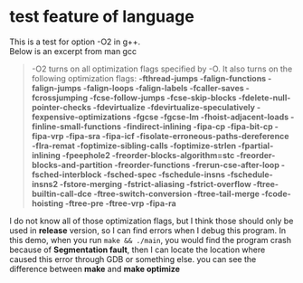 # test feature of language
This is a test for option -O2 in g++.  
Below is an excerpt from man gcc  
> -O2 turns on all optimization flags specified by -O.  It also turns on the following optimization flags: **-fthread-jumps -falign-functions  -falign-jumps
-falign-loops  -falign-labels -fcaller-saves -fcrossjumping -fcse-follow-jumps  -fcse-skip-blocks -fdelete-null-pointer-checks -fdevirtualize
-fdevirtualize-speculatively -fexpensive-optimizations -fgcse  -fgcse-lm -fhoist-adjacent-loads -finline-small-functions -findirect-inlining -fipa-cp
-fipa-bit-cp -fipa-vrp -fipa-sra -fipa-icf -fisolate-erroneous-paths-dereference -flra-remat -foptimize-sibling-calls -foptimize-strlen -fpartial-inlining
-fpeephole2 -freorder-blocks-algorithm=stc -freorder-blocks-and-partition -freorder-functions -frerun-cse-after-loop -fsched-interblock  -fsched-spec
-fschedule-insns  -fschedule-insns2 -fstore-merging -fstrict-aliasing -fstrict-overflow -ftree-builtin-call-dce -ftree-switch-conversion -ftree-tail-merge
-fcode-hoisting -ftree-pre -ftree-vrp -fipa-ra**

I do not know all of those optimization flags, but I think those should only be used in **release** version, so I can find errors when I debug this program. 
In this demo, when you run `make && ./main`, you would find the program crash because of **Segmentation fault**, then I can locate the location where caused this error through GDB or something else. you can see the difference between **make** and **make optimize**
